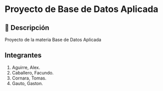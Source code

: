 # Proyecto de Base de Datos Aplicada
## 🎯 Descripción
Proyecto de la materia Base de Datos Aplicada

## Integrantes
1. Aguirre, Alex. 
2. Caballero, Facundo.
3. Cornara, Tomas.
2. Gauto, Gaston.  
